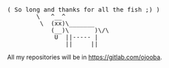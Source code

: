 <pre>
( So long and thanks for all the fish ;) )
        \   ^__^
         \  (xx)\_______
            (__)\       )\/\
             U  ||----- |
                ||     ||
</pre>

All my repositories will be in https://gitlab.com/ojooba.

